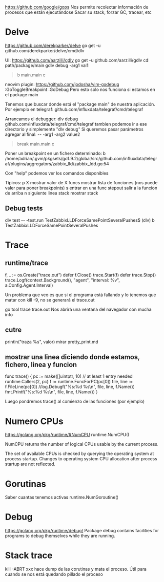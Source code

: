 https://github.com/google/gops
Nos permite recolectar información de procesos que están ejecutándose
Sacar su stack, forzar GC, tracear, etc


# Delve
https://github.com/derekparker/delve
go get -u github.com/derekparker/delve/cmd/dlv

UI: https://github.com/aarzilli/gdlv
  go get -u github.com/aarzilli/gdlv
  cd path/package/main
  gdlv debug -arg1 val1
  > b main.main
  > c

neovim plugin: https://github.com/jodosha/vim-godebug
  :GoToggleBreakpoint
  :GoDebug
  Pero esto solo nos funciona si estamos en el package main


Tenemos que buscar donde está el "package main" de nuestra aplicación.
Por ejemplo en telegraf: github.com/influxdata/telegraf/cmd/telegraf

Arrancamos el debugger:
dlv debug github.com/influxdata/telegraf/cmd/telegraf
  tambien podemos ir a ese directorio y simplemente "dlv debug"
  Si queremos pasar parámetros agregar al final: -- -arg1 -arg2 value2

> break main.main
> c
>

Poner un breakpoint en un fichero determinado:
b /home/adrian/.gvm/pkgsets/go1.9.2/global/src/github.com/influxdata/telegraf/plugins/aggregators/zabbix_lld/zabbix_ldd.go:54

Con "help" podemos ver los comandos disponibles

Típicos:
p X     mostrar valor de X
funcs   mostrar lista de funciones (nos puede valer para poner breakpoints)
s       entrar en una func
stepout salir a la funcion de arriba
n       siguiente linea
stack   mostrar stack


## Debug tests
dlv test -- -test.run TestZabbixLLDForceSamePointSeveralPushes$
(dlv) b TestZabbixLLDForceSamePointSeveralPushes


# Trace
## runtime/trace
f, _ := os.Create("trace.out")
defer f.Close()
trace.Start(f)
defer trace.Stop()
trace.Logf(context.Background(), "agent", "interval: %v", a.Config.Agent.Interval)

Un problema que veo es que si el programa está fallando y lo tenemos que matar con kill -9, no se generará el trace.out

go tool trace trace.out
Nos abrirá una ventana del navegador con mucha info


## cutre
println("traza %s", valor)
mirar pretty_print.md


## mostrar una linea diciendo donde estamos, fichero, linea y funcion
func trace() {
  pc := make([]uintptr, 10)  // at least 1 entry needed
  runtime.Callers(2, pc)
  f := runtime.FuncForPC(pc[0])
  file, line := f.FileLine(pc[0])
  //log.Debugf("%s:%d %s\n", file, line, f.Name())
  fmt.Printf("%s:%d %s\n", file, line, f.Name())
}

Luego pondremos trace() al comienzo de las funciones (por ejemplo)



# Numero CPUs
https://golang.org/pkg/runtime/#NumCPU
runtime.NumCPU()

NumCPU returns the number of logical CPUs usable by the current process.

The set of available CPUs is checked by querying the operating system at process startup. Changes to operating system CPU allocation after process startup are not reflected.



# Gorutinas
Saber cuantas tenemos activas
runtime.NumGoroutine()


# Debug
https://golang.org/pkg/runtime/debug/
Package debug contains facilities for programs to debug themselves while they are running.


# Stack trace
kill -ABRT xxx
hace dump de las corutinas y mata el proceso.
Útil para cuando se nos está quedando pillado el proceso
